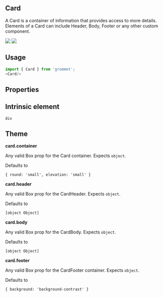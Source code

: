 ## Card
A Card is a container of information that provides access to more 
      details. Elements of a Card can include Header, Body, Footer or any 
      other custom component.

[![](https://cdn-images-1.medium.com/fit/c/120/120/1*TD1P0HtIH9zF0UEH28zYtw.png)](https://storybook.grommet.io/?selectedKind=Layout-Card&full=0&stories=1&panelRight=0) [![](https://codesandbox.io/static/img/play-codesandbox.svg)](https://codesandbox.io/s/github/grommet/grommet-sandbox?initialpath=/card&module=%2Fsrc%2FCard.js)
## Usage

```javascript
import { Card } from 'grommet';
<Card/>
```

## Properties

  
## Intrinsic element

```
div
```
## Theme
  
**card.container**

Any valid Box prop for the Card container. Expects `object`.

Defaults to

```
{ round: 'small', elevation: 'small' }
```

**card.header**

Any valid Box prop for the CardHeader. Expects `object`.

Defaults to

```
[object Object]
```

**card.body**

Any valid Box prop for the CardBody. Expects `object`.

Defaults to

```
[object Object]
```

**card.footer**

Any valid Box prop for the CardFooter container. Expects `object`.

Defaults to

```
{ background: 'background-contrast' }
```
